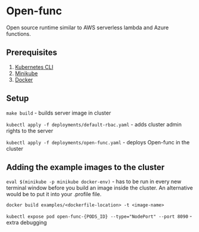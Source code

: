 # Open-func
Open source runtime similar to AWS serverless lambda and Azure functions.

## Prerequisites
1. [Kubernetes CLI](https://kubernetes.io/docs/tasks/tools/install-kubectl/)
2. [Minikube](https://minikube.sigs.k8s.io/docs/start/)
3. [Docker](https://docs.docker.com/engine/install/)

## Setup

`make build` - builds server image in cluster

`kubectl apply -f deployments/default-rbac.yaml` - adds cluster admin rights to the server

`kubectl apply -f deployments/open-func.yaml` - deploys Open-func in the cluster

## Adding the example images to the cluster

`eval $(minikube -p minikube docker-env)` - has to be run in every new terminal window before you build an image inside the cluster. An alternative would be to put it into your .profile file.

`docker build examples/<dockerfile-location> -t <image-name>`

`kubectl expose pod open-func-{PODS_ID} --type="NodePort" --port 8090` - extra debugging
